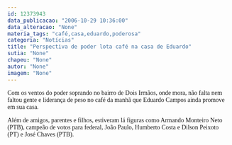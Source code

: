 ```yaml
---
id: 12373943
data_publicacao: "2006-10-29 10:36:00"
data_alteracao: "None"
materia_tags: "café,casa,eduardo,poderosa"
categoria: "Notícias"
title: "Perspectiva de poder lota café na casa de Eduardo"
sutia: "None"
chapeu: "None"
autor: "None"
imagem: "None"
---
```

<p><P><FONT face=Verdana>Com os ventos do poder soprando no bairro de Dois Irmãos, onde mora, não falta nem faltou gente e liderança de peso no café da manhã que Eduardo Campos ainda promove em sua casa.</FONT></P></p>
<p><P><FONT face=Verdana>Além de amigos, parentes e filhos, estiveram lá figuras como Armando Monteiro Neto (PTB), campeão de votos para federal, João Paulo, Humberto Costa e Dilson Peixoto (PT) e&nbsp;José Chaves (PTB).</FONT></P> </p>
